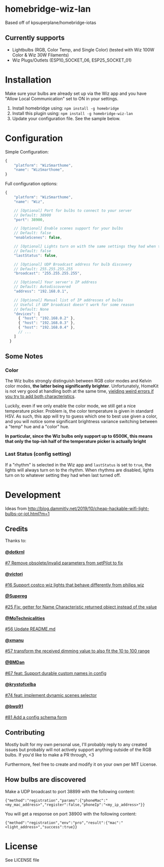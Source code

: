 # homebridge-wiz-lan
Based off of kpsuperplane/homebridge-iotas

## Currently supports
- Lightbulbs (RGB, Color Temp, and Single Color) (tested with Wiz 100W Color & Wiz 30W Filaments)
- Wiz Plugs/Outlets (ESP10_SOCKET_06, ESP25_SOCKET_01)

# Installation

Make sure your bulbs are already set up via the Wiz app and you have "Allow Local Communication" set to ON in your settings. 

1. Install homebridge using: `npm install -g homebridge`
2. Install this plugin using: `npm install -g homebridge-wiz-lan`
3. Update your configuration file. See the sample below.

# Configuration
Simple Configuration:

```javascript
{
    "platform": "WizSmarthome",
    "name": "WizSmarthome",
}
```

Full configuration options:

```javascript
{
    "platform": "WizSmarthome",
    "name": "Wiz",

    // [Optional] Port for bulbs to connect to your server
    // Default: 38900
    "port": 38900,

    // [Optional] Enable scenes support for your bulbs
    // Default: false
    "enableScenes": false,

    // [Optional] Lights turn on with the same settings they had when turned off (light configs in HomeKit are ignored).
    // Default: false
    "lastStatus": false,

    // [Optional] UDP Broadcast address for bulb discovery
    // Default: 255.255.255.255
    "broadcast": "255.255.255.255",

    // [Optional] Your server's IP address
    // Default: Autodiscovered
    "address": "192.168.0.1",

    // [Optional] Manual list of IP addresses of bulbs
    // Useful if UDP broadcast doesn't work for some reason
    // Default: None
    "devices": [
      { "host": "192.168.0.2" },
      { "host": "192.168.0.3" },
      { "host": "192.168.0.4" },
      // ...
    ]
  }
```

## Some Notes

### Color

The Wiz bulbs strongly distinguish between RGB color modes and Kelvin color modes, **the latter being significantly brighter**. Unfortunately, HomeKit is not very good at handling both at the same time, [yielding weird errors if you try to add both characteristics](https://github.com/home-assistant/home-assistant/pull/30756). 

Luckily, even if we only enable the color mode, we still get a nice temperature picker. Problem is, the color temperature is given in standard HSV. As such, this app will try to guess which one to best use given a color, and you will notice some significant brightness variance switching between a "temp" hue and a "color" hue.

**In particular, since the Wiz bulbs only support up to 6500K, this means that only the top-ish half of the temperature picker is actually bright**

### Last Status (config setting)
If a "rhythm" is selected in the Wiz app and `lastStatus` is set to `true`, the lights will always turn on to the rhythm. When rhythms are disabled, lights turn on to whatever setting they had when last turned off.

# Development
Ideas from http://blog.dammitly.net/2019/10/cheap-hackable-wifi-light-bulbs-or-iot.html?m=1

## Credits
Thanks to: 
#### [@dotkrnl](https://github.com/dotkrnl)
[#7 Remove obsolete/invalid parameters from setPilot to fix](https://github.com/kpsuperplane/homebridge-wiz-lan/pull/7)

#### [@victori](https://github.com/victori)
[#16 Support costco wiz lights that behave differently from philips wiz](https://github.com/kpsuperplane/homebridge-wiz-lan/pull/16)

#### [@Supereg](https://github.com/supereg)
[#25 Fix: getter for Name Characteristic returned object instead of the value](https://github.com/kpsuperplane/homebridge-wiz-lan/pull/25)

#### [@MoTechnicalities](https://github.com/motechnicalities)
[#56 Update README.md](https://github.com/kpsuperplane/homebridge-wiz-lan/pull/56)

#### [@xmanu](https://github.com/xmanu)
[#57 transform the received dimming value to also fit the 10 to 100 range](https://github.com/kpsuperplane/homebridge-wiz-lan/pull/57)

#### [@BMDan](https://github.com/bmdan)
[#67 feat: Support durable custom names in config](https://github.com/kpsuperplane/homebridge-wiz-lan/pull/67)

#### [@krystofcelba](https://github.com/krystofcelba)
[#74 feat: implement dynamic scenes selector](https://github.com/kpsuperplane/homebridge-wiz-lan/pull/74)

#### [@bwp91](https://github.com/bwp91)
[#81 Add a config schema form](https://github.com/kpsuperplane/homebridge-wiz-lan/pull/81)

## Contributing

Mostly built for my own personal use, I'll probably reply to any created issues but probably will not actively support anything outside of the RGB bulbs. If you'd like to make a PR through, <3
 
Furthermore, feel free to create and modify it on your own per MIT License.

## How bulbs are discovered

Make a UDP broadcast to port 38899 with the following content:

```
{"method":"registration","params":{"phoneMac":"<my_mac_address>","register":false,"phoneIp":"<my_ip_address>"}}
```

You will get a response on port 38900 with the following content:

```
{"method":"registration","env":"pro","result":{"mac":"<light_address>","success":true}}
```

# License
See LICENSE file
